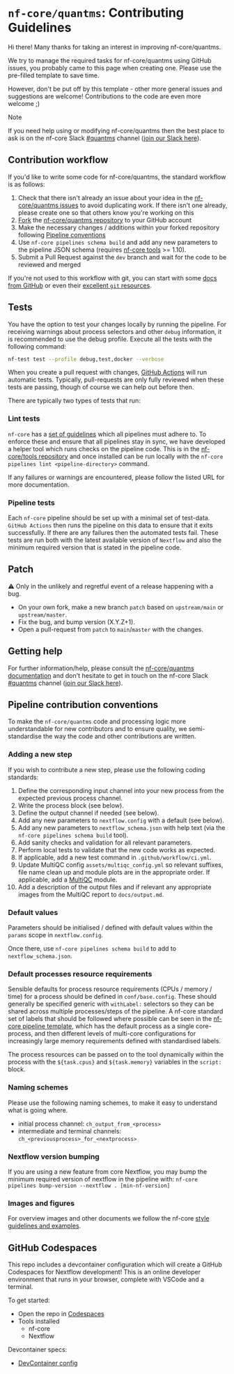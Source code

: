 # `nf-core/quantms`: Contributing Guidelines

Hi there!
Many thanks for taking an interest in improving nf-core/quantms.

We try to manage the required tasks for nf-core/quantms using GitHub issues, you probably came to this page when creating one.
Please use the pre-filled template to save time.

However, don't be put off by this template - other more general issues and suggestions are welcome!
Contributions to the code are even more welcome ;)

> [!NOTE]
> If you need help using or modifying nf-core/quantms then the best place to ask is on the nf-core Slack [#quantms](https://nfcore.slack.com/channels/quantms) channel ([join our Slack here](https://nf-co.re/join/slack)).

## Contribution workflow

If you'd like to write some code for nf-core/quantms, the standard workflow is as follows:

1. Check that there isn't already an issue about your idea in the [nf-core/quantms issues](https://github.com/nf-core/quantms/issues) to avoid duplicating work. If there isn't one already, please create one so that others know you're working on this
2. [Fork](https://help.github.com/en/github/getting-started-with-github/fork-a-repo) the [nf-core/quantms repository](https://github.com/nf-core/quantms) to your GitHub account
3. Make the necessary changes / additions within your forked repository following [Pipeline conventions](#pipeline-contribution-conventions)
4. Use `nf-core pipelines schema build` and add any new parameters to the pipeline JSON schema (requires [nf-core tools](https://github.com/nf-core/tools) >= 1.10).
5. Submit a Pull Request against the `dev` branch and wait for the code to be reviewed and merged

If you're not used to this workflow with git, you can start with some [docs from GitHub](https://help.github.com/en/github/collaborating-with-issues-and-pull-requests) or even their [excellent `git` resources](https://try.github.io/).

## Tests

You have the option to test your changes locally by running the pipeline. For receiving warnings about process selectors and other `debug` information, it is recommended to use the debug profile. Execute all the tests with the following command:

```bash
nf-test test --profile debug,test,docker --verbose
```

When you create a pull request with changes, [GitHub Actions](https://github.com/features/actions) will run automatic tests.
Typically, pull-requests are only fully reviewed when these tests are passing, though of course we can help out before then.

There are typically two types of tests that run:

### Lint tests

`nf-core` has a [set of guidelines](https://nf-co.re/developers/guidelines) which all pipelines must adhere to.
To enforce these and ensure that all pipelines stay in sync, we have developed a helper tool which runs checks on the pipeline code. This is in the [nf-core/tools repository](https://github.com/nf-core/tools) and once installed can be run locally with the `nf-core pipelines lint <pipeline-directory>` command.

If any failures or warnings are encountered, please follow the listed URL for more documentation.

### Pipeline tests

Each `nf-core` pipeline should be set up with a minimal set of test-data.
`GitHub Actions` then runs the pipeline on this data to ensure that it exits successfully.
If there are any failures then the automated tests fail.
These tests are run both with the latest available version of `Nextflow` and also the minimum required version that is stated in the pipeline code.

## Patch

:warning: Only in the unlikely and regretful event of a release happening with a bug.

- On your own fork, make a new branch `patch` based on `upstream/main` or `upstream/master`.
- Fix the bug, and bump version (X.Y.Z+1).
- Open a pull-request from `patch` to `main`/`master` with the changes.

## Getting help

For further information/help, please consult the [nf-core/quantms documentation](https://nf-co.re/quantms/usage) and don't hesitate to get in touch on the nf-core Slack [#quantms](https://nfcore.slack.com/channels/quantms) channel ([join our Slack here](https://nf-co.re/join/slack)).

## Pipeline contribution conventions

To make the `nf-core/quantms` code and processing logic more understandable for new contributors and to ensure quality, we semi-standardise the way the code and other contributions are written.

### Adding a new step

If you wish to contribute a new step, please use the following coding standards:

1. Define the corresponding input channel into your new process from the expected previous process channel.
2. Write the process block (see below).
3. Define the output channel if needed (see below).
4. Add any new parameters to `nextflow.config` with a default (see below).
5. Add any new parameters to `nextflow_schema.json` with help text (via the `nf-core pipelines schema build` tool).
6. Add sanity checks and validation for all relevant parameters.
7. Perform local tests to validate that the new code works as expected.
8. If applicable, add a new test command in `.github/workflow/ci.yml`.
9. Update MultiQC config `assets/multiqc_config.yml` so relevant suffixes, file name clean up and module plots are in the appropriate order. If applicable, add a [MultiQC](https://https://multiqc.info/) module.
10. Add a description of the output files and if relevant any appropriate images from the MultiQC report to `docs/output.md`.

### Default values

Parameters should be initialised / defined with default values within the `params` scope in `nextflow.config`.

Once there, use `nf-core pipelines schema build` to add to `nextflow_schema.json`.

### Default processes resource requirements

Sensible defaults for process resource requirements (CPUs / memory / time) for a process should be defined in `conf/base.config`. These should generally be specified generic with `withLabel:` selectors so they can be shared across multiple processes/steps of the pipeline. A nf-core standard set of labels that should be followed where possible can be seen in the [nf-core pipeline template](https://github.com/nf-core/tools/blob/main/nf_core/pipeline-template/conf/base.config), which has the default process as a single core-process, and then different levels of multi-core configurations for increasingly large memory requirements defined with standardised labels.

The process resources can be passed on to the tool dynamically within the process with the `${task.cpus}` and `${task.memory}` variables in the `script:` block.

### Naming schemes

Please use the following naming schemes, to make it easy to understand what is going where.

- initial process channel: `ch_output_from_<process>`
- intermediate and terminal channels: `ch_<previousprocess>_for_<nextprocess>`

### Nextflow version bumping

If you are using a new feature from core Nextflow, you may bump the minimum required version of nextflow in the pipeline with: `nf-core pipelines bump-version --nextflow . [min-nf-version]`

### Images and figures

For overview images and other documents we follow the nf-core [style guidelines and examples](https://nf-co.re/developers/design_guidelines).

## GitHub Codespaces

This repo includes a devcontainer configuration which will create a GitHub Codespaces for Nextflow development! This is an online developer environment that runs in your browser, complete with VSCode and a terminal.

To get started:

- Open the repo in [Codespaces](https://github.com/nf-core/quantms/codespaces)
- Tools installed
  - nf-core
  - Nextflow

Devcontainer specs:

- [DevContainer config](.devcontainer/devcontainer.json)

